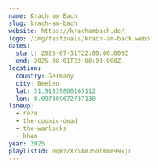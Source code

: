 ```yaml
---
name: Krach am Bach
slug: krach-am-bach
website: https://krachambach.de/
logo: /img/festivals/krach-am-bach.webp
dates:
  start: 2025-07-31T22:00:00.000Z
  end: 2025-08-01T22:00:00.000Z
location:
  country: Germany
  city: Beelen
  lat: 51.91839860165112
  lon: 8.097309672737138
lineup:
  - rezn
  - the-cosmic-dead
  - the-warlocks
  - khan
year: 2025
playlistId: 0qWzZX7Sb8J50thm899xjL
---
```

